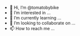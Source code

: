- 👋 Hi, I’m @tomatobybike
- 👀 I’m interested in ...
- 🌱 I’m currently learning ...
- 💞️ I’m looking to collaborate on ...
- 📫 How to reach me ...

<!---
tomatobybike/tomatobybike is a ✨ special ✨ repository because its `README.md` (this file) appears on your GitHub profile.
You can click the Preview link to take a look at your changes.
--->
